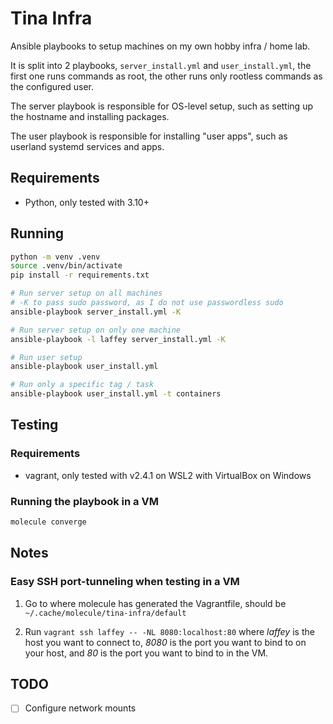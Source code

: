 # Tina Infra

Ansible playbooks to setup machines on my own hobby infra / home lab.

It is split into 2 playbooks, `server_install.yml` and `user_install.yml`, the
first one runs commands as root, the other runs only rootless commands as the
configured user.

The server playbook is responsible for OS-level setup, such as setting up the
hostname and installing packages.

The user playbook is responsible for installing "user apps", such as userland
systemd services and apps.

## Requirements

- Python, only tested with 3.10+

## Running

```bash
python -m venv .venv
source .venv/bin/activate
pip install -r requirements.txt

# Run server setup on all machines
# -K to pass sudo password, as I do not use passwordless sudo
ansible-playbook server_install.yml -K

# Run server setup on only one machine
ansible-playbook -l laffey server_install.yml -K

# Run user setup
ansible-playbook user_install.yml

# Run only a specific tag / task
ansible-playbook user_install.yml -t containers
```

## Testing

### Requirements

- vagrant, only tested with v2.4.1 on WSL2 with VirtualBox on Windows

### Running the playbook in a VM

```bash
molecule converge
```

## Notes

### Easy SSH port-tunneling when testing in a VM

1. Go to where molecule has generated the Vagrantfile, should be
   `~/.cache/molecule/tina-infra/default`

2. Run `vagrant ssh laffey -- -NL 8080:localhost:80` where *laffey* is the host
   you want to connect to, *8080* is the port you want to bind to on your host,
   and *80* is the port you want to bind to in the VM.

## TODO

- [ ] Configure network mounts
